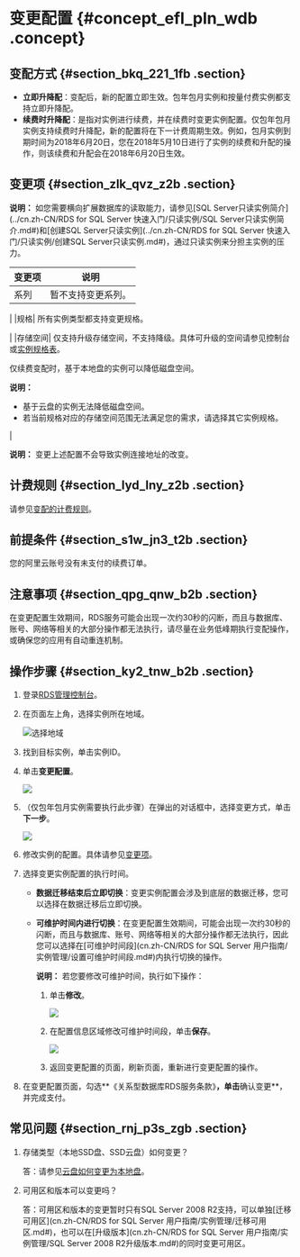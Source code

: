 # 变更配置 {#concept_efl_pln_wdb .concept}

## 变配方式 {#section_bkq_221_1fb .section}

-   **立即升降配**：变配后，新的配置立即生效。包年包月实例和按量付费实例都支持立即升降配。
-   **续费时升降配**：是指对实例进行续费，并在续费时变更实例配置。仅包年包月实例支持续费时升降配，新的配置将在下一计费周期生效。例如，包月实例到期时间为2018年6月20日，您在2018年5月10日进行了实例的续费和升配的操作，则该续费和升配会在2018年6月20日生效。

## 变更项 {#section_zlk_qvz_z2b .section}

**说明：** 如您需要横向扩展数据库的读取能力，请参见[SQL Server只读实例简介](../cn.zh-CN/RDS for SQL Server 快速入门/只读实例/SQL Server只读实例简介.md#)和[创建SQL Server只读实例](../cn.zh-CN/RDS for SQL Server 快速入门/只读实例/创建SQL Server只读实例.md#)，通过只读实例来分担主实例的压力。

|变更项|说明|
|---|--|
|系列| 暂不支持变更系列。

 |
|规格| 所有实例类型都支持变更规格。

 |
|存储空间| 仅支持升级存储空间，不支持降级。具体可升级的空间请参见控制台或[实例规格表](../cn.zh-CN/云数据库RDS简介/实例规格/实例规格表.md#)。

 仅续费变配时，基于本地盘的实例可以降低磁盘空间。

 **说明：** 

-   基于云盘的实例无法降低磁盘空间。
-   若当前规格对应的存储空间范围无法满足您的需求，请选择其它实例规格。

 |

**说明：** 变更上述配置不会导致实例连接地址的改变。

## 计费规则 {#section_lyd_lny_z2b .section}

请参见[变配的计费规则](../cn.zh-CN/云数据库RDS价格/变配的计费规则.md)。

## 前提条件 {#section_s1w_jn3_t2b .section}

您的阿里云账号没有未支付的续费订单。

## 注意事项 {#section_qpg_qnw_b2b .section}

在变更配置生效期间，RDS服务可能会出现一次约30秒的闪断，而且与数据库、账号、网络等相关的大部分操作都无法执行，请尽量在业务低峰期执行变配操作，或确保您的应用有自动重连机制。

## 操作步骤 {#section_ky2_tnw_b2b .section}

1.  登录[RDS管理控制台](https://rds.console.aliyun.com/)。
2.  在页面左上角，选择实例所在地域。

    ![选择地域](http://static-aliyun-doc.oss-cn-hangzhou.aliyuncs.com/assets/img/7814/155702596636543_zh-CN.png)

3.  找到目标实例，单击实例ID。
4.  单击**变更配置**。

    ![](http://static-aliyun-doc.oss-cn-hangzhou.aliyuncs.com/assets/img/7891/155702596611174_zh-CN.png)

5.  （仅包年包月实例需要执行此步骤）在弹出的对话框中，选择变更方式，单击**下一步**。

    ![](http://static-aliyun-doc.oss-cn-hangzhou.aliyuncs.com/assets/img/7891/15570259667047_zh-CN.png)

6.  修改实例的配置。具体请参见[变更项](#)。
7.  选择变更实例配置的执行时间。
    -   **数据迁移结束后立即切换**：变更实例配置会涉及到底层的数据迁移，您可以选择在数据迁移后立即切换。
    -   **可维护时间内进行切换**：在变更配置生效期间，可能会出现一次约30秒的闪断，而且与数据库、账号、网络等相关的大部分操作都无法执行，因此您可以选择在[可维护时间段](cn.zh-CN/RDS for SQL Server 用户指南/实例管理/设置可维护时间段.md#)内执行切换的操作。

        **说明：** 若您要修改可维护时间，执行如下操作：

        1.  单击**修改**。

            ![](http://static-aliyun-doc.oss-cn-hangzhou.aliyuncs.com/assets/img/7884/15570259663017_zh-CN.png)

        2.  在配置信息区域修改可维护时间段，单击**保存**。

            ![](http://static-aliyun-doc.oss-cn-hangzhou.aliyuncs.com/assets/img/7884/155702596621079_zh-CN.png)

        3.  返回变更配置的页面，刷新页面，重新进行变更配置的操作。
8.  在变更配置页面，勾选**《关系型数据库RDS服务条款》**，单击**确认变更**，并完成支付。

## 常见问题 {#section_rnj_p3s_zgb .section}

1.  存储类型（本地SSD盘、SSD云盘）如何变更？

    答：请参见[云盘如何变更为本地盘](../cn.zh-CN/常见问题/空间__内存/云盘如何变更为本地盘.md#)。

2.  可用区和版本可以变更吗？

    答：可用区和版本的变更暂时只有SQL Server 2008 R2支持，可以单独[迁移可用区](cn.zh-CN/RDS for SQL Server 用户指南/实例管理/迁移可用区.md#)，也可以在[升级版本](cn.zh-CN/RDS for SQL Server 用户指南/实例管理/SQL Server 2008 R2升级版本.md#)的同时变更可用区。


